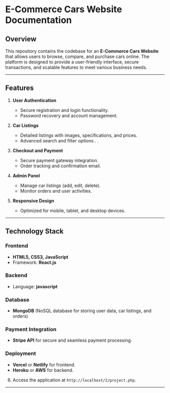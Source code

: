 # E-Commerce Cars Website Documentation

## Overview
This repository contains the codebase for an **E-Commerce Cars Website** that allows users to browse, compare, and purchase cars online. The platform is designed to provide a user-friendly interface, secure transactions, and scalable features to meet various business needs.

---

## Features
1. **User Authentication**
   - Secure registration and login functionality.
   - Password recovery and account management.

2. **Car Listings**
   - Detailed listings with images, specifications, and prices.
   - Advanced search and filter options .
.

4. **Checkout and Payment**
   - Secure payment gateway integration.
   - Order tracking and confirmation email.

5. **Admin Panel**
   - Manage car listings (add, edit, delete).
   - Monitor orders and user activities.

6. **Responsive Design**
   - Optimized for mobile, tablet, and desktop devices.

---

## Technology Stack
### Frontend
- **HTML5, CSS3, JavaScript**
- Framework: **React.js**

### Backend
- Language: **javascript**


### Database
- **MongoDB** (NoSQL database for storing user data, car listings, and orders)

### Payment Integration
- **Stripe API** for secure and seamless payment processing.

### Deployment
- **Vercel** or **Netlify** for frontend.
- **Heroku** or **AWS** for backend.

6. Access the application at `http://localhost/2/project.php`.

---




